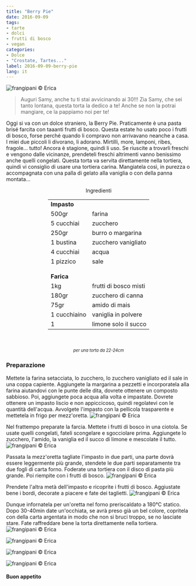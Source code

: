 ```yaml
---
title: "Berry Pie"
date: 2016-09-09
tags:
- tarte
- dolci
- frutti di bosco
- vegan
categories:
- Dolce
- "Crostate, Tartes..."
label: 2016-09-09-berry-pie
lang: it
---
```

![](header.jpg "frangipani © Erica")

> Auguri Samy, anche tu ti stai avvicinando ai 30!!! Zia Samy, che sei tanto lontana, questa torta la dedico a te! Anche se non la potrai mangiare, ce la pappiamo noi per te!

Oggi si va con un dolce straniero, la Berry Pie. Praticamente è una pasta brisé farcita con taaanti frutti di bosco. Questa estate ho usato poco i frutti di bosco, forse perché quando li compravo non arrivavano neanche a casa. I miei due piccoli li divorano, li adorano. Mirtilli, more, lamponi, ribes, fragole... tutto! Ancora è stagione, quindi li uso. Se riuscite a trovarli freschi e vengono dalle vicinanze, prendeteli freschi altrimenti vanno benissimo anche quelli congelati. Questa torta va servita direttamente nella tortiera, quindi vi consiglio di usare una tortiera carina. Mangiatela così, in purezza o accompagnata con una palla di gelato alla vaniglia o con della panna montata... 
 

<div id="wrapper" style="text-align: center">
  <div id="yourdiv" style="display: inline-block;">
    <div class="ingredients">
      <div class="ingredients-title">Ingredienti</div>
      <table>
        <tbody>
          <tr>
            <td colspan="2"><b>Impasto</b></td>
          </tr>
          <tr>
            <td>500gr</td>
            <td>farina</td>
          </tr>
          <tr>
            <td>5 cucchiai</td>
            <td>zucchero</td>
          </tr>
          <tr>
            <td>250gr</td>
            <td>burro o margarina</td>
          </tr>
          <tr>
            <td>1 bustina</td>
            <td>zucchero vanigliato</td>
          </tr>
          <tr>
            <td>4 cucchiai</td>
            <td>acqua</td>
          </tr>
          <tr>
            <td>1 pizzico</td>
            <td>sale</td>
          </tr>
          <tr style="height: 15px;"></tr>
          <tr>          
            <td colspan="2"><b>Farica</b></td>
          </tr>
          <tr>
            <td>1kg</td>
            <td>frutti di bosco misti</td>
          </tr>
          <tr>
            <td>180gr</td>
            <td>zucchero di canna</td>
          </tr>
          <tr>
            <td>75gr</td>
            <td>amido di mais</td>
          </tr>
          <tr>
            <td>1 cucchiaino</td>
            <td>vaniglia in polvere</td>
          </tr>
          <tr>
            <td>1</td>
            <td>limone solo il succo</td>    
          </tr>
        </tbody>
      </table>
      <br></br>
      <i class="pull-right" style="font-size: 80%;">per una torta da 22-24cm</i>
    </div>
  </div>
</div>


<h3>
  <font color="grey">
    <i class="fa fa-cogs"></i>
  </font> Preparazione
</h3>

Mettete la farina setacciata, lo zucchero, lo zucchero vanigliato ed il sale in una coppa capiente. Aggiungete la margarina a pezzetti e incorporatela alla farina aiutandovi con le punte delle dita, dovrete ottenere un composto sabbioso. Poi, aggiungete poca acqua alla volta e impastate. Dovrete ottenere un impasto liscio e non appiccicoso, quindi regolatevi con le quantità dell'acqua. Avvolgete l'impasto con la pellicola trasparente e mettetela in frigo per mezz'oretta.
![](impasto.jpg "frangipani © Erica")

Nel frattempo preparate la farcia. Mettete i frutti di bosco in una ciotola. Se usate quelli congelati, fateli scongelare e sgocciolare prima. Aggiungete lo zucchero, l'amido, la vaniglia ed il succo di limone e mescolate il tutto.
![](fruttidibosco.jpg "frangipani © Erica")

Passata la mezz'oretta tagliate l'impasto in due parti, una parte dovrà essere leggermente più grande, stendete le due parti separatamente tra due fogli di carta forno. Foderate una tortiera con il disco di pasta più grande. Poi riempite con i frutti di bosco.
![](farcire.jpg "frangipani © Erica")

Prendete l'altra metà dell'impasto e ricoprite i frutti di bosco. Aggiustate bene i bordi, decorate a piacere e fate dei taglietti.
![](teglia.jpg "frangipani © Erica")

Dunque infornatela per un'oretta nel forno preriscaldato a 180°C statico. Dopo 30-40min date un'occhiata, se avrà preso già un bel colore, copritela con della carta argentata in modo che non si bruci troppo, se no lasciate stare. Fate raffreddare bene la torta direttamente nella tortiera. 
![](risultato1.jpg "frangipani © Erica")

![](risultato2.jpg "frangipani © Erica")

![](risultato3.jpg "frangipani © Erica")

![](risultato4.jpg "frangipani © Erica")

<h4>Buon appetito
  <font color="red">
    <i class="fa fa-smile-o"></i>
  </font>
</h4>
